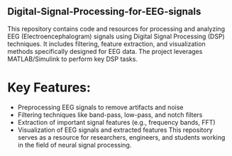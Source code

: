 ## Digital-Signal-Processing-for-EEG-signals
This repository contains code and resources for processing and analyzing EEG (Electroencephalogram) signals using Digital Signal Processing (DSP) techniques. It includes filtering, feature extraction, and visualization methods specifically designed for EEG data. The project leverages MATLAB/Simulink to perform key DSP tasks.
# Key Features:
- Preprocessing EEG signals to remove artifacts and noise
- Filtering techniques like band-pass, low-pass, and notch filters
- Extraction of important signal features (e.g., frequency bands, FFT)
- Visualization of EEG signals and extracted features
This repository serves as a resource for researchers, engineers, and students working in the field of neural signal processing.
